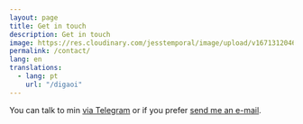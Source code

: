 ```yaml
---
layout: page
title: Get in touch
description: Get in touch
image: https://res.cloudinary.com/jesstemporal/image/upload/v1671312046/logo_mh5fv4.png
permalink: /contact/
lang: en
translations:
  - lang: pt
    url: "/digaoi"
---
```


You can talk to min [via Telegram](https://t.me/jtemporal) or if you prefer [send me an e-mail](mailto:hello@jtemporal.com).
